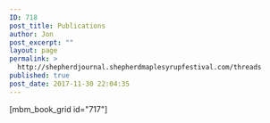 ```yaml
---
ID: 718
post_title: Publications
author: Jon
post_excerpt: ""
layout: page
permalink: >
  http://shepherdjournal.shepherdmaplesyrupfestival.com/threads
published: true
post_date: 2017-11-30 22:04:35
---
```

[mbm_book_grid id="717"]